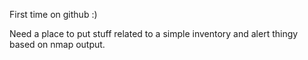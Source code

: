 First time on github :)

Need a place to put stuff related to a simple inventory and alert thingy based on nmap output.
